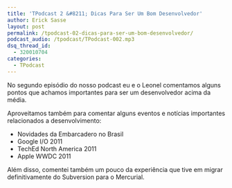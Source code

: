 ```yaml
---
title: 'TPodcast 2 &#8211; Dicas Para Ser Um Bom Desenvolvedor'
author: Erick Sasse
layout: post
permalink: /tpodcast-02-dicas-para-ser-um-bom-desenvolvedor/
podcast_audio: /tpodcast/TPodcast-002.mp3
dsq_thread_id:
  - 320010704
categories:
  - TPodcast
---
```

No segundo episódio do nosso podcast eu e o Leonel comentamos alguns pontos que achamos importantes para ser um desenvolvedor acima da média.

Aproveitamos também para comentar alguns eventos e notícias importantes relacionados a desenvolvimento:

  * Novidades da Embarcadero no Brasil
  * Google I/O 2011
  * TechEd North America 2011
  * Apple WWDC 2011

Além disso, comentei também um pouco da experiência que tive em migrar definitivamente do Subversion para o Mercurial.

